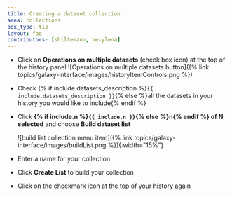 ```yaml
---
title: Creating a dataset collection
area: collections
box_type: tip
layout: faq
contributors: [shiltemann, hexylena]
---
```


* Click on **Operations on multiple datasets** (check box icon) at the top of the history panel ![Operations on multiple datasets button]({% link topics/galaxy-interface/images/historyItemControls.png %})
* Check {% if include.datasets_description %}`{{ include.datasets_description }}`{% else %}all the datasets in your history you would like to include{% endif %}
* Click **{% if include.n %}`{{ include.n }}`{% else %}n{% endif %} of N selected** and choose **Build dataset list**

  ![build list collection menu item]({% link topics/galaxy-interface/images/buildList.png %}){:width="15%"}

* Enter a name for your collection
* Click **Create List** to build your collection
* Click on the checkmark icon at the top of your history again
